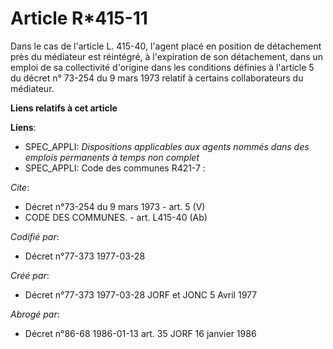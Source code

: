 # Article R*415-11

Dans le cas de l'article L. 415-40, l'agent placé en position de détachement près du médiateur est réintégré, à l'expiration
de son détachement, dans un emploi de sa collectivité d'origine dans les conditions définies à l'article 5 du décret n°
73-254 du 9 mars 1973 relatif à certains collaborateurs du médiateur.

**Liens relatifs à cet article**

**Liens**:

  - SPEC_APPLI: *Dispositions applicables aux agents nommés dans des emplois permanents à temps non complet*
  - SPEC_APPLI: Code des communes R421-7 :

_Cite_:

  - Décret n°73-254 du 9 mars 1973 - art. 5 (V)
  - CODE DES COMMUNES. - art. L415-40 (Ab)

_Codifié par_:

  - Décret n°77-373 1977-03-28

_Créé par_:

  - Décret n°77-373 1977-03-28 JORF et JONC 5 Avril 1977

_Abrogé par_:

  - Décret n°86-68 1986-01-13 art. 35 JORF 16 janvier 1986
